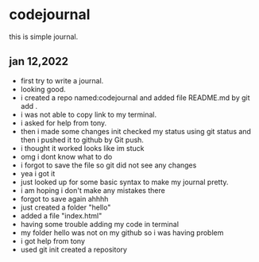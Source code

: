 # codejournal
this is simple journal.

## jan 12,2022
* first try to write a journal.
* looking good.
* i created a repo named:codejournal and added file README.md by git add .
* i was not able to copy link to my terminal. 
* i asked for help from tony.
* then i made some changes init checked my status  using git status and then i pushed it to github by Git push.
* i thought it worked looks like im stuck
* omg i dont know what to do
* i forgot to save the file so git did not see any changes
* yea i got it
* just looked up for some basic syntax to make my journal pretty.
* i am hoping i don't make any mistakes there
* forgot to save again ahhhh
* just created a folder "hello"
* added a file "index.html"
* having some trouble adding my code in terminal
* my folder hello was not on my github so i was having problem
* i got help from tony
* used git init created a repository
